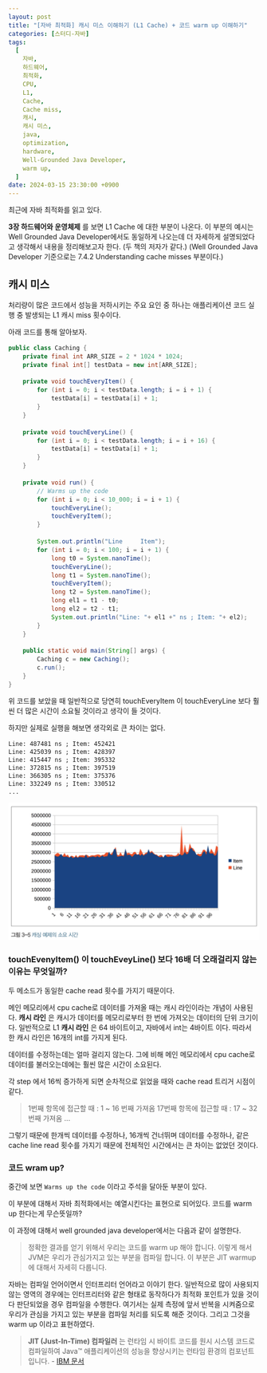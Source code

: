```yaml
---
layout: post
title: "[자바 최적화] 캐시 미스 이해하기 (L1 Cache) + 코드 warm up 이해하기"
categories: [스터디-자바]
tags:
  [
    자바,
    하드웨어,
    최적화,
    CPU,
    L1,
    Cache,
    Cache miss,
    캐시,
    캐시 미스,
    java,
    optimization,
    hardware,
    Well-Grounded Java Developer,
    warm up,
  ]
date: 2024-03-15 23:30:00 +0900
---
```


최근에 자바 최적화를 읽고 있다.

**3장 하드웨어와 운영체제** 를 보면 L1 Cache 에 대한 부분이 나온다.
이 부분의 예시는 Well Grounded Java Developer에서도 동일하게 나오는데 더 자세하게 설명되었다고 생각해서 내용을 정리해보고자 한다.
(두 책의 저자가 같다.) (Well Grounded Java Developer 기준으로는 7.4.2 Understanding cache misses 부분이다.)

## 캐시 미스

처리량이 많은 코드에서 성능을 저하시키는 주요 요인 중 하나는 애플리케이션 코드 실행 중 발생되는 L1 캐시 miss 횟수이다.

아래 코드를 통해 알아보자.

```java
public class Caching {
    private final int ARR_SIZE = 2 * 1024 * 1024;
    private final int[] testData = new int[ARR_SIZE];

    private void touchEveryItem() {
        for (int i = 0; i < testData.length; i = i + 1) {
            testData[i] = testData[i] + 1;
        }
    }

    private void touchEveryLine() {
        for (int i = 0; i < testData.length; i = i + 16) {
            testData[i] = testData[i] + 1;
        }
    }

    private void run() {
        // Warms up the code
        for (int i = 0; i < 10_000; i = i + 1) {
            touchEveryLine();
            touchEveryItem();
        }

        System.out.println("Line     Item");
        for (int i = 0; i < 100; i = i + 1) {
            long t0 = System.nanoTime();
            touchEveryLine();
            long t1 = System.nanoTime();
            touchEveryItem();
            long t2 = System.nanoTime();
            long el1 = t1 - t0;
            long el2 = t2 - t1;
            System.out.println("Line: "+ el1 +" ns ; Item: "+ el2);
        }
    }

    public static void main(String[] args) {
        Caching c = new Caching();
        c.run();
    }
}
```

위 코드를 보았을 때 일반적으로 당연히 touchEveryItem 이 touchEveryLine 보다 훨씬 더 많은 시간이 소요될 것이라고 생각이 들 것이다.

하지만 실제로 실행을 해보면 생각외로 큰 차이는 없다.

```
Line: 487481 ns ; Item: 452421
Line: 425039 ns ; Item: 428397
Line: 415447 ns ; Item: 395332
Line: 372815 ns ; Item: 397519
Line: 366305 ns ; Item: 375376
Line: 332249 ns ; Item: 330512
...
```

![result](/assets/images/2024-03-15-java-l1-cache-miss/result.png)

### touchEvenyItem() 이 touchEveyLine() 보다 16배 더 오래걸리지 않는 이유는 무엇일까?

두 메소드가 동일한 cache read 횟수를 가지기 때문이다.

메인 메모리에서 cpu cache로 데이터를 가져올 때는 캐시 라인이라는 개념이 사용된다.
**캐시 라인** 은 캐시가 데이터를 메모리로부터 한 번에 가져오는 데이터의 단위 크기이다.
일반적으로 L1 **캐시 라인** 은 64 바이트이고, 자바에서 int는 4바이트 이다.
따라서 한 캐시 라인은 16개의 int를 가지게 된다.

데이터를 수정하는데는 얼마 걸리지 않는다.
그에 비해 메인 메모리에서 cpu cache로 데이터를 불러오는데에는 훨씬 많은 시간이 소요된다.

각 step 에서 16씩 증가하게 되면 순차적으로 읽었을 때와 cache read 트리거 시점이 같다.

> 1번째 항목에 접근할 때 : 1 ~ 16 번째 가져옴
> 17번째 항목에 접근할 때 : 17 ~ 32 번째 가져옴
> ...

그렇기 때문에 한개씩 데이터를 수정하나, 16개씩 건너뛰며 데이터를 수정하나,
같은 cache line read 횟수를 가지기 때문에 전체적인 시간에서는 큰 차이는 없었던 것이다.

### 코드 wram up?

중간에 보면 `Warms up the code` 이라고 주석을 달아둔 부분이 있다.

이 부분에 대해서 자바 최적화에서는 예열시킨다는 표현으로 되어있다. 코드를 warm up 한다는게 무슨뜻일까?

이 과정에 대해서 well grounded java developer에서는 다음과 같이 설명한다.

> 정확한 결과를 얻기 위해서 우리는 코드를 warm up 해야 합니다. 이렇게 해서 JVM은 우리가 관심가지고 있는 부분을 컴파일 합니다. 이 부분은 JIT warmup 에 대해서 자세히 다룹니다.

자바는 컴파일 언어이면서 인터프리터 언어라고 이야기 한다. 일반적으로 많이 사용되지 않는 영역의 경우에는 인터프리터와 같은 형태로 동작하다가 최적화 포인트가 있을 것이다 판단되었을 경우 컴파일을 수행한다. 여기서는 실제 측정에 앞서 반복을 시켜줌으로 우리가 관심을 가지고 있는 부분을 컴파일 처리를 되도록 해준 것이다. 그리고 그것을 warm up 이라고 표현하였다.

> **JIT (Just-In-Time) 컴파일러** 는 런타임 시 바이트 코드를 원시 시스템 코드로 컴파일하여 Java™ 애플리케이션의 성능을 향상시키는 런타임 환경의 컴포넌트입니다. - [IBM 문서](https://www.ibm.com/docs/ko/sdk-java-technology/8?topic=reference-jit-compiler)
